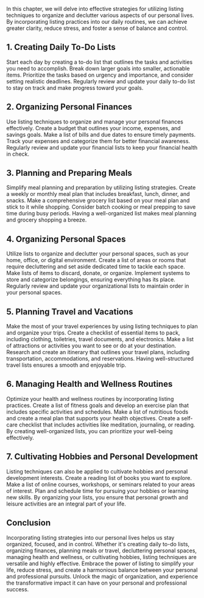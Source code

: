 
In this chapter, we will delve into effective strategies for utilizing listing techniques to organize and declutter various aspects of our personal lives. By incorporating listing practices into our daily routines, we can achieve greater clarity, reduce stress, and foster a sense of balance and control.

**1. Creating Daily To-Do Lists**
---------------------------------

Start each day by creating a to-do list that outlines the tasks and activities you need to accomplish. Break down larger goals into smaller, actionable items. Prioritize the tasks based on urgency and importance, and consider setting realistic deadlines. Regularly review and update your daily to-do list to stay on track and make progress toward your goals.

**2. Organizing Personal Finances**
-----------------------------------

Use listing techniques to organize and manage your personal finances effectively. Create a budget that outlines your income, expenses, and savings goals. Make a list of bills and due dates to ensure timely payments. Track your expenses and categorize them for better financial awareness. Regularly review and update your financial lists to keep your financial health in check.

**3. Planning and Preparing Meals**
-----------------------------------

Simplify meal planning and preparation by utilizing listing strategies. Create a weekly or monthly meal plan that includes breakfast, lunch, dinner, and snacks. Make a comprehensive grocery list based on your meal plan and stick to it while shopping. Consider batch cooking or meal prepping to save time during busy periods. Having a well-organized list makes meal planning and grocery shopping a breeze.

**4. Organizing Personal Spaces**
---------------------------------

Utilize lists to organize and declutter your personal spaces, such as your home, office, or digital environment. Create a list of areas or rooms that require decluttering and set aside dedicated time to tackle each space. Make lists of items to discard, donate, or organize. Implement systems to store and categorize belongings, ensuring everything has its place. Regularly review and update your organizational lists to maintain order in your personal spaces.

**5. Planning Travel and Vacations**
------------------------------------

Make the most of your travel experiences by using listing techniques to plan and organize your trips. Create a checklist of essential items to pack, including clothing, toiletries, travel documents, and electronics. Make a list of attractions or activities you want to see or do at your destination. Research and create an itinerary that outlines your travel plans, including transportation, accommodations, and reservations. Having well-structured travel lists ensures a smooth and enjoyable trip.

**6. Managing Health and Wellness Routines**
--------------------------------------------

Optimize your health and wellness routines by incorporating listing practices. Create a list of fitness goals and develop an exercise plan that includes specific activities and schedules. Make a list of nutritious foods and create a meal plan that supports your health objectives. Create a self-care checklist that includes activities like meditation, journaling, or reading. By creating well-organized lists, you can prioritize your well-being effectively.

**7. Cultivating Hobbies and Personal Development**
---------------------------------------------------

Listing techniques can also be applied to cultivate hobbies and personal development interests. Create a reading list of books you want to explore. Make a list of online courses, workshops, or seminars related to your areas of interest. Plan and schedule time for pursuing your hobbies or learning new skills. By organizing your lists, you ensure that personal growth and leisure activities are an integral part of your life.

Conclusion
----------

Incorporating listing strategies into our personal lives helps us stay organized, focused, and in control. Whether it's creating daily to-do lists, organizing finances, planning meals or travel, decluttering personal spaces, managing health and wellness, or cultivating hobbies, listing techniques are versatile and highly effective. Embrace the power of listing to simplify your life, reduce stress, and create a harmonious balance between your personal and professional pursuits. Unlock the magic of organization, and experience the transformative impact it can have on your personal and professional success.
